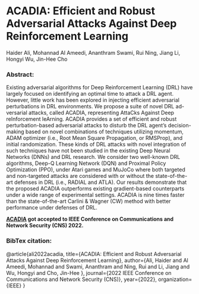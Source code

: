 # ACADIA: Efficient and Robust Adversarial Attacks Against Deep Reinforcement Learning
Haider Ali, Mohannad Al Ameedi, Ananthram Swami, Rui Ning, Jiang Li, Hongyi Wu, Jin-Hee Cho

### Abstract:
Existing adversarial algorithms for Deep Reinforcement Learning (DRL) have largely focused on identifying an
optimal time to attack a DRL agent. However, little work has
been explored in injecting efficient adversarial perturbations
in DRL environments. We propose a suite of novel DRL ad-
versarial attacks, called ACADIA, representing AttaCks Against
Deep reInforcement leArning. ACADIA provides a set of efficient
and robust perturbation-based adversarial attacks to disturb the
DRL agent’s decision-making based on novel combinations of
techniques utilizing momentum, ADAM optimizer (i.e., Root Mean
Square Propagation, or RMSProp), and initial randomization.
These kinds of DRL attacks with novel integration of such
techniques have not been studied in the existing Deep Neural
Networks (DNNs) and DRL research. We consider two well-known
DRL algorithms, Deep-Q Learning Network (DQN) and Proximal
Policy Optimization (PPO), under Atari games and MuJoCo
where both targeted and non-targeted attacks are considered with
or without the state-of-the-art defenses in DRL (i.e., RADIAL
and ATLA). Our results demonstrate that the proposed ACADIA
outperforms existing gradient-based counterparts under a wide
range of experimental settings. ACADIA is nine times faster than
the state-of-the-art Carlini & Wagner (CW) method with better
performance under defenses of DRL.


**[ACADIA](https://github.com/haider4445/Deep-Resilience-in-Deep-Learning/blob/main/ACADIA_IEEE_CNS.pdf) got accepted to IEEE Conference on Communications and Network Security (CNS) 2022.**

### BibTex citation:

@article{ali2022acadia,
  title={ACADIA: Efficient and Robust Adversarial Attacks Against Deep Reinforcement Learning},
  author={Ali, Haider and Al Ameedi, Mohannad and Swami, Ananthram and Ning, Rui and Li, Jiang and Wu, Hongyi and Cho, Jin-Hee },
  journal={2022 IEEE Conference on Communications and Network Security (CNS)},
  year={2022},
  organization={IEEE}
}


